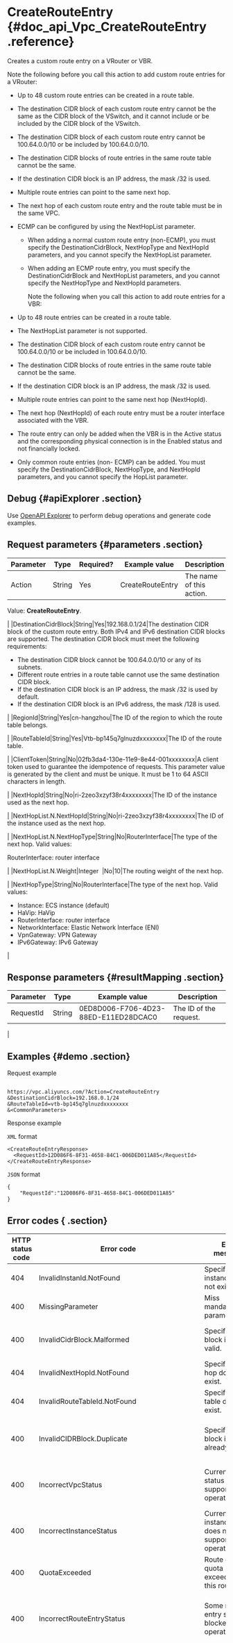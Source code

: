 # CreateRouteEntry {#doc_api_Vpc_CreateRouteEntry .reference}

Creates a custom route entry on a VRouter or VBR.

Note the following before you call this action to add custom route entries for a VRouter:

-   Up to 48 custom route entries can be created in a route table.
-   The destination CIDR block of each custom route entry cannot be the same as the CIDR block of the VSwitch, and it cannot include or be included by the CIDR block of the VSwitch.
-   The destination CIDR block of each custom route entry cannot be 100.64.0.0/10 or be included by 100.64.0.0/10.
-   The destination CIDR blocks of route entries in the same route table cannot be the same.
-   If the destination CIDR block is an IP address, the mask /32 is used.
-   Multiple route entries can point to the same next hop.
-   The next hop of each custom route entry and the route table must be in the same VPC.
-   ECMP can be configured by using the NextHopList parameter.
    -   When adding a normal custom route entry \(non-ECMP\), you must specify the DestinationCidrBlock, NextHopType and NextHopId parameters, and you cannot specify the NextHopList parameter.
    -   When adding an ECMP route entry, you must specify the DestinationCidrBlock and NextHopList parameters, and you cannot specify the NextHopType and NextHopId parameters.

        Note the following when you call this action to add route entries for a VBR:

-   Up to 48 route entries can be created in a route table.
-   The NextHopList parameter is not supported.
-   The destination CIDR block of each custom route entry cannot be 100.64.0.0/10 or be included in 100.64.0.0/10.
-   The destination CIDR blocks of route entries in the same route table cannot be the same.
-   If the destination CIDR block is an IP address, the mask /32 is used.
-   Multiple route entries can point to the same next hop \(NextHopId\).
-   The next hop \(NextHopId\) of each route entry must be a router interface associated with the VBR.
-   The route entry can only be added when the VBR is in the Active status and the corresponding physical connection is in the Enabled status and not financially locked.
-   Only common route entries \(non- ECMP\) can be added. You must specify the DestinationCidrBlock, NextHopType, and NextHopId parameters, and you cannot specify the HopList parameter.

## Debug {#apiExplorer .section}

Use [OpenAPI Explorer](https://api.aliyun.com/#product=Vpc&api=CreateRouteEntry) to perform debug operations and generate code examples.

## Request parameters {#parameters .section}

|Parameter|Type|Required?|Example value|Description|
|---------|----|---------|-------------|-----------|
|Action|String|Yes|CreateRouteEntry|The name of this action.

 Value: **CreateRouteEntry**.

 |
|DestinationCidrBlock|String|Yes|192.168.0.1/24|The destination CIDR block of the custom route entry. Both IPv4 and IPv6 destination CIDR blocks are supported. The destination CIDR block must meet the following requirements:

 -   The destination CIDR block cannot be 100.64.0.0/10 or any of its subnets.
-   Different route entries in a route table cannot use the same destination CIDR block.
-   If the destination CIDR block is an IP address, the mask /32 is used by default.
-   If the destination CIDR block is an IPv6 address, the mask /128 is used.

 |
|RegionId|String|Yes|cn-hangzhou|The ID of the region to which the route table belongs.

 |
|RouteTableId|String|Yes|Vtb-bp145q7glnuzdxxxxxxxx|The ID of the route table.

 |
|ClientToken|String|No|02fb3da4-130e-11e9-8e44-001xxxxxxxx|A client token used to guarantee the idempotence of requests. This parameter value is generated by the client and must be unique. It must be 1 to 64 ASCII characters in length.

 |
|NextHopId|String|No|ri-2zeo3xzyf38r4xxxxxxxx|The ID of the instance used as the next hop.

 |
|NextHopList.N.NextHopId|String|No|ri-2zeo3xzyf38r4xxxxxxxx|The ID of the instance used as the next hop.

 |
|NextHopList.N.NextHopType|String|No|RouterInterface|The type of the next hop. Valid values:

 RouterInterface: router interface

 |
|NextHopList.N.Weight|Integer  |No|10|The routing weight of the next hop.

 |
|NextHopType|String|No|RouterInterface|The type of the next hop. Valid values:

 -   Instance: ECS instance \(default\)
-   HaVip: HaVip
-   RouterInterface: router interface
-   NetworkInterface: Elastic Network Interface \(ENI\)
-   VpnGateway: VPN Gateway
-   IPv6Gateway: IPv6 Gateway

 |

## Response parameters {#resultMapping .section}

|Parameter|Type|Example value|Description|
|---------|----|-------------|-----------|
|RequestId|String|0ED8D006-F706-4D23-88ED-E11ED28DCAC0|The ID of the request. 

 |

## Examples {#demo .section}

Request example

``` {#request_demo}

https://vpc.aliyuncs.com/?Action=CreateRouteEntry
&DestinationCidrBlock=192.168.0.1/24
&RouteTableId=vtb-bp145q7glnuzdxxxxxxxx
&<CommonParameters>

```

Response example

`XML` format

``` {#xml_return_success_demo}
<CreateRouteEntryResponse>
  <RequestId>12D086F6-8F31-4658-84C1-006DED011A85</RequestId>
</CreateRouteEntryResponse>

```

`JSON` format

``` {#json_return_success_demo}
{
	"RequestId":"12D086F6-8F31-4658-84C1-006DED011A85"
}
```

## Error codes { .section}

|HTTP status code|Error code|Error message |Description|
|----------------|----------|--------------|-----------|
|404|InvalidInstanId.NotFound|Specified instance does not exist.|The specified instance does not exist.|
|400|MissingParameter|Miss mandatory parameter.|The required parameters are missing.|
|400|InvalidCidrBlock.Malformed|Specified CIDR block is not valid.|The format of the specified CIDR block is invalid.|
|404|InvalidNextHopId.NotFound|Specified next hop does not exist.|The specified next hop does not exist.|
|404|InvalidRouteTableId.NotFound|Specified route table does not exist.|The specified VRouter does not exist.|
|400|InvalidCIDRBlock.Duplicate|Specified CIDR block is already exists.|The specified CIDR block already exists in this route table.|
|400|IncorrectVpcStatus|Current VPC status does not support this operation.|The current VPC status does not support this operation.|
|400|IncorrectInstanceStatus|Current instance status does not support this operation.|The current instance status does not support this operation.|
|400|QuotaExceeded|Route entry quota exceeded in this route table.|The route entry quota is exceeded.|
|400|IncorrectRouteEntryStatus|Some route entry status blocked this operation.|The route table includes entries in the Pending or Modifying status.|
|400|InvalidCidrBlock|Specified CIDR block is not valid.|The following are possible causes: 1. You cannot use this CIDR block because it is not configured in the whitelist of IP address 10.0.0.0/8. 2. The destination CIDR block of the added route entry cannot belong to any of the CIDR blocks of VSwitches in the same VPC. 3. The CIDR block cannot be 100.64.0.0/10.|
|400|InvalidNextHopType|Specified parameter "NextHopType" is not valid|The specified next hop type is invalid.|
|400|InvalidNextHop.NotFound|Specified next hop does not exist.|The specified next hop does not exist.|
|400|InvalidVRouter.NotFound|vRouter not exists.|The VRouter does not exist.|
|400|InvalidVpc.NotFound|Vpc not exists.|The specified VPC does not exist. Check whether you have entered the correct VPC.|
|400|InvalidNexthopTypeAndList.BothNull|both nexthopType and nextHopList are null.|The next hop type and next hop list are empty.|
|400|InvalidNexthopTypeAndList.BothNotNull|both nexthopType and nextHopList are not null.|The next hop type and next hop list cannot be empty at the same time.|
|400|InvalidRouterInterface|invalid router interface.|The specified router interface does not exist.|
|400|InvalidOppositeRouterType|nexthop list cannot only contain router interface whose opposite router interface is on vbr.|The type of the peer router of the router interface used as the next hop must be a VBR.|
|400|InvalidNexthopListSize|nexthop size is illegal. Must be between 2 and 4.|You must specify 2 to 4 router interfaces as the next hops.|
|400|InvalidEntryRuleQuota.NotFound|Route entry quota rule not exists.|The specified route entry quota rule does not exist.|
|400|Forbidden.CheckEntryRuleQuota|Route entry quota rule check error.|An error occurred while the route entry quota is being checked.|
|400|InvalidVBRStatus|invalid virtual border router status.|The status of the VBR is invalid.|
|400|InvalidPhysicalConnectionBusinessStatus|invalid physical connection business status.|The status of the physical connection is invalid.|
|404|InvalidHaVipId.NotFound|The specified HaVip does not exist in the specified VPC.|The specified HAVIP does not exist in the specified VPC.|
|400|IncorrectHaVipStatus|This operation is denied because satus of the specified HaVip is neither Available nor InUse.|This operation is not allowed because the status of the HAVIP is Available or InUse.|
|400|CountLimitExceed.HaVipRouteEntry|There can be 5 route entry to HaVip at most in one route table.|The number of custom route entries pointing to the specified HaVip instance has reached the limit.|
|400|InvalidRouteEntry.Duplicate|The route entry already exist.|The specified route entry already exists.|
|403|IncorrectInstanceStatus|The current status of the resource does not support this operation.|The current resource status does not support this operation.|
|400|InvalidCidrBlock|Specified CIDR block is already exists.|The specified CIDR block overlaps the CIDR block of another VSwitch or the destination CIDR block of an existing custom route entry. Select a CIDR block that is not used.|
|400|IncorrectRouteEntryStatus|Specified routeEntry status error.|The route table includes entries in the Pending or Modifying status.|
|400|IncorrectRouteEntryStatus|The vpc has NotStable routeEntry status.|This operation is not allowed because the route table includes entries in the Pending or Modifying status.|
|400|IncorrectRouteEntryStatus|VBR has NotStable route entry.|This operation is not allowed because the route table includes entries in the Pending or Modifying status.|
|400|InvalidParam|The Ecmp routerEntry with router interfaces local vgw vip not match.|The route entry does not match the VIP of the local video gateway of the router interface.|
|400|INVALID\_WEIGHT\_PARAM|Specified value of weight invalid|The specified weight is invalid.|
|400|FORBIDDEN\_USE\_VPC\_AS\_INTERNET\_GATEWAY|The Specified CIDR must be in vpc CIDR.|The specified CIDR block must be a subset of the VPC CIDR block.|
|400|INVALID\_VPC\_ID|The Specified VpcId not match.|The specified VPC does not exist.|
|400|InvalidRouteEntrySize|The Specified routerEntry size not legal.|To configure ECMP, you must configure 2 to 4 router interfaces as the next hops.|
|400|InvalidRouteEntry|Specified routeEntry not exist.|The specified route entry does not exist.|

[See common error codes](https://error-center.aliyun.com/status/product/Vpc)

